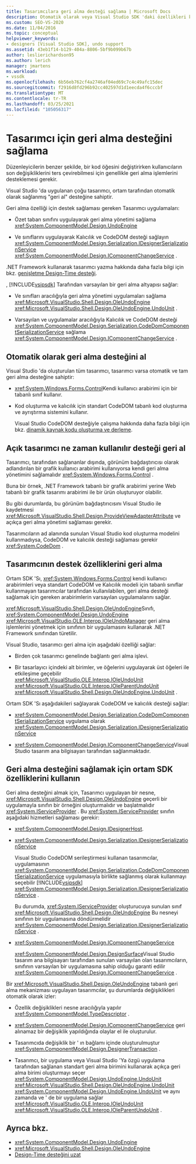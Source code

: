 ```yaml
---
title: Tasarımcılara geri alma desteği sağlama | Microsoft Docs
description: Otomatik olarak veya Visual Studio SDK 'daki özellikleri kullanarak tasarımcılarda geri alma desteği sağlamayı öğrenin.
ms.custom: SEO-VS-2020
ms.date: 11/04/2016
ms.topic: conceptual
helpviewer_keywords:
- designers [Visual Studio SDK], undo support
ms.assetid: 43eb1f14-b129-404a-8806-5bf9b099b67b
author: leslierichardson95
ms.author: lerich
manager: jmartens
ms.workload:
- vssdk
ms.openlocfilehash: 6b56eb762cf4a2746af04ed69c7c4c49afc15dec
ms.sourcegitcommit: f2916d8fd296b92cc402597d1d1eecda4f6cccbf
ms.translationtype: MT
ms.contentlocale: tr-TR
ms.lasthandoff: 03/25/2021
ms.locfileid: "105056317"
---
```

# <a name="supply-undo-support-to-designers"></a>Tasarımcı için geri alma desteğini sağlama

Düzenleyicilerin benzer şekilde, bir kod öğesini değiştirirken kullanıcıların son değişikliklerini ters çevirebilmesi için genellikle geri alma işlemlerini desteklemesi gerekir.

Visual Studio 'da uygulanan çoğu tasarımcı, ortam tarafından otomatik olarak sağlanmış "geri al" desteğine sahiptir.

Geri alma özelliği için destek sağlaması gereken Tasarımcı uygulamaları:

- Özet taban sınıfını uygulayarak geri alma yönetimi sağlama <xref:System.ComponentModel.Design.UndoEngine>

- Ve sınıflarını uygulayarak Kalıcılık ve CodeDOM desteği sağlayın <xref:System.ComponentModel.Design.Serialization.IDesignerSerializationService>  <xref:System.ComponentModel.Design.IComponentChangeService> .

.NET Framework kullanarak tasarımcı yazma hakkında daha fazla bilgi için bkz. [genişletme Design-Time desteği](/previous-versions/37899azc(v=vs.140)).

, [!INCLUDE[vsipsdk](../extensibility/includes/vsipsdk_md.md)] Tarafından varsayılan bir geri alma altyapısı sağlar:

- Ve sınıfları aracılığıyla geri alma yönetimi uygulamaları sağlama <xref:Microsoft.VisualStudio.Shell.Design.OleUndoEngine> <xref:Microsoft.VisualStudio.Shell.Design.OleUndoEngine.UndoUnit> .

- Varsayılan ve uygulamalar aracılığıyla Kalıcılık ve CodeDOM desteği <xref:System.ComponentModel.Design.Serialization.CodeDomComponentSerializationService> sağlama <xref:System.ComponentModel.Design.IComponentChangeService> .

## <a name="obtain-undo-support-automatically"></a>Otomatik olarak geri alma desteğini al

Visual Studio 'da oluşturulan tüm tasarımcı, tasarımcı varsa otomatik ve tam geri alma desteğine sahiptir:

- <xref:System.Windows.Forms.Control>Kendi kullanıcı arabirimi için bir tabanlı sınıf kullanır.

- Kod oluşturma ve kalıcılık için standart CodeDOM tabanlı kod oluşturma ve ayrıştırma sistemini kullanır.

   Visual Studio CodeDOM desteğiyle çalışma hakkında daha fazla bilgi için bkz. [dinamik kaynak kodu oluşturma ve derleme](/dotnet/framework/reflection-and-codedom/dynamic-source-code-generation-and-compilation).

## <a name="when-to-use-explicit-designer-undo-support"></a>Açık tasarımcı ne zaman kullanılır desteği geri al
 Tasarımcı, tarafından sağlananlar dışında, görünüm bağdaştırıcısı olarak adlandırılan bir grafik kullanıcı arabirimi kullanıyorsa kendi geri alma yönetimini sağlamalıdır <xref:System.Windows.Forms.Control> .

 Buna bir örnek, .NET Framework tabanlı bir grafik arabirimi yerine Web tabanlı bir grafik tasarımı arabirimi ile bir ürün oluşturuyor olabilir.

 Bu gibi durumlarda, bu görünüm bağdaştırıcısını Visual Studio ile kaydetmesi <xref:Microsoft.VisualStudio.Shell.Design.ProvideViewAdapterAttribute> ve açıkça geri alma yönetimi sağlaması gerekir.

 Tasarımcıların ad alanında sunulan Visual Studio kod oluşturma modelini kullanmadıysa, CodeDOM ve kalıcılık desteği sağlaması gerekir <xref:System.CodeDom> .

## <a name="undo-support-features-of-the-designer"></a>Tasarımcının destek özelliklerini geri alma
 Ortam SDK 'Sı, <xref:System.Windows.Forms.Control> kendi kullanıcı arabirimleri veya standart CodeDOM ve Kalıcılık modeli için tabanlı sınıflar kullanmayan tasarımcılar tarafından kullanılabilen, geri alma desteği sağlamak için gereken arabirimlerin varsayılan uygulamalarını sağlar.

 <xref:Microsoft.VisualStudio.Shell.Design.OleUndoEngine>Sınıfı, <xref:System.ComponentModel.Design.UndoEngine> <xref:Microsoft.VisualStudio.OLE.Interop.IOleUndoManager> geri alma işlemlerini yönetmek için sınıfının bir uygulamasını kullanarak .NET Framework sınıfından türetilir.

 Visual Studio, tasarımcı geri alma için aşağıdaki özelliği sağlar:

- Birden çok tasarımcı genelinde bağlantı geri alma işlevi.

- Bir tasarlayıcı içindeki alt birimler, ve öğelerini uygulayarak üst öğeleri ile etkileşime geçebilir <xref:Microsoft.VisualStudio.OLE.Interop.IOleUndoUnit> <xref:Microsoft.VisualStudio.OLE.Interop.IOleParentUndoUnit> <xref:Microsoft.VisualStudio.Shell.Design.OleUndoEngine.UndoUnit> .

Ortam SDK 'Sı aşağıdakileri sağlayarak CodeDOM ve kalıcılık desteği sağlar:

- <xref:System.ComponentModel.Design.Serialization.CodeDomComponentSerializationService> uygulama olarak <xref:System.ComponentModel.Design.Serialization.IDesignerSerializationService>

- <xref:System.ComponentModel.Design.IComponentChangeService>Visual Studio tasarım ana bilgisayarı tarafından sağlanmaktadır.

## <a name="use-the-environment-sdk-features-to-supply-undo-support"></a>Geri alma desteğini sağlamak için ortam SDK özelliklerini kullanın

Geri alma desteğini almak için, Tasarımcı uygulayan bir nesne, <xref:Microsoft.VisualStudio.Shell.Design.OleUndoEngine> geçerli bir uygulamayla sınıfın bir örneğini oluşturmalıdır ve başlatmalıdır <xref:System.IServiceProvider> . Bu <xref:System.IServiceProvider> sınıfın aşağıdaki hizmetleri sağlaması gerekir:

- <xref:System.ComponentModel.Design.IDesignerHost>.

- <xref:System.ComponentModel.Design.Serialization.IDesignerSerializationService>

   Visual Studio CodeDOM serileştirmesi kullanan tasarımcılar, uygulamasının <xref:System.ComponentModel.Design.Serialization.CodeDomComponentSerializationService> uygulamasıyla birlikte sağlanmış olarak kullanmayı seçebilir [!INCLUDE[vsipsdk](../extensibility/includes/vsipsdk_md.md)] <xref:System.ComponentModel.Design.Serialization.IDesignerSerializationService> .

   Bu durumda, <xref:System.IServiceProvider> oluşturucuya sunulan sınıf <xref:Microsoft.VisualStudio.Shell.Design.OleUndoEngine> Bu nesneyi sınıfının bir uygulamasına döndürmelidir <xref:System.ComponentModel.Design.Serialization.IDesignerSerializationService> .

- <xref:System.ComponentModel.Design.IComponentChangeService>

   <xref:System.ComponentModel.Design.DesignSurface>Visual Studio tasarım ana bilgisayarı tarafından sunulan varsayılan olan tasarımcıların, sınıfının varsayılan bir uygulamasına sahip olduğu garanti edilir <xref:System.ComponentModel.Design.IComponentChangeService> .

Bir <xref:Microsoft.VisualStudio.Shell.Design.OleUndoEngine> tabanlı geri alma mekanizması uygulayan tasarımcılar, şu durumlarda değişiklikleri otomatik olarak izler:

- Özellik değişiklikleri nesne aracılığıyla yapılır <xref:System.ComponentModel.TypeDescriptor> .

- <xref:System.ComponentModel.Design.IComponentChangeService> geri alınamaz bir değişiklik yapıldığında olaylar el ile oluşturulur.

- Tasarımcıda değişiklik bir ' ın bağlamı içinde oluşturulmuştur <xref:System.ComponentModel.Design.DesignerTransaction> .

- Tasarımcı, bir uygulama veya Visual Studio 'Ya özgü uygulama tarafından sağlanan standart geri alma birimini kullanarak açıkça geri alma birimi oluşturmayı seçer <xref:System.ComponentModel.Design.UndoEngine.UndoUnit> <xref:Microsoft.VisualStudio.Shell.Design.OleUndoEngine.UndoUnit> <xref:System.ComponentModel.Design.UndoEngine.UndoUnit> ve aynı zamanda ve ' de bir uygulama sağlar <xref:Microsoft.VisualStudio.OLE.Interop.IOleUndoUnit> <xref:Microsoft.VisualStudio.OLE.Interop.IOleParentUndoUnit> .

## <a name="see-also"></a>Ayrıca bkz.

- <xref:System.ComponentModel.Design.UndoEngine>
- <xref:Microsoft.VisualStudio.Shell.Design.OleUndoEngine>
- [Design-Time desteğini uzat](/previous-versions/37899azc(v=vs.140))

